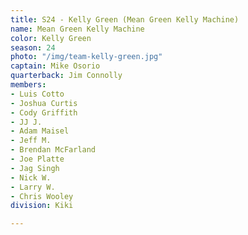 ```yaml
---
title: S24 - Kelly Green (Mean Green Kelly Machine)
name: Mean Green Kelly Machine
color: Kelly Green
season: 24
photo: "/img/team-kelly-green.jpg"
captain: Mike Osorio
quarterback: Jim Connolly
members:
- Luis Cotto
- Joshua Curtis
- Cody Griffith
- JJ J.
- Adam Maisel
- Jeff M.
- Brendan McFarland
- Joe Platte
- Jag Singh
- Nick W.
- Larry W.
- Chris Wooley
division: Kiki

---
```

